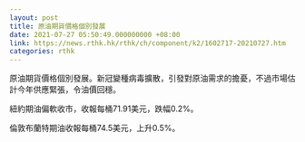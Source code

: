 ```yaml
---
layout: post
title: 原油期貨價格個別發展
date: 2021-07-27 05:50:49.000000000 +08:00
link: https://news.rthk.hk/rthk/ch/component/k2/1602717-20210727.htm
categories: rthk
---
```


原油期貨價格個別發展。新冠變種病毒擴散，引發對原油需求的擔憂，不過市場估計今年供應緊張，令油價回穩。

紐約期油偏軟收市，收報每桶71.91美元，跌幅0.2%。

倫敦布蘭特期油收報每桶74.5美元，上升0.5%。
